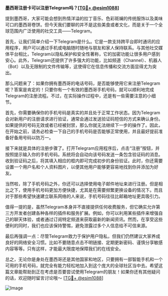 **墨西哥注册卡可以注册Telegram吗？[[TG💪+ @esim1088](https://t.me/s/esim1088)]**

提到墨西哥，大家可能会想到热情洋溢的拉丁音乐、色彩斑斓的传统服饰以及美味可口的墨西哥卷饼。但今天我们要聊的并不是这些美食或者文化，而是关于一个全球范围内广泛使用的社交工具——Telegram。

首先，让我们简单介绍一下Telegram是什么。它是一款支持跨平台即时通讯的应用程序，用户可以通过手机或电脑随时随地与朋友和家人保持联系。与其他社交媒体平台相比，Telegram以隐私保护和安全性著称，它的加密功能让很多用户感到安心。此外，Telegram还提供了许多强大的功能，比如频道（Channel）、机器人（Bot）以及无限制的文件传输等，这使得它在信息传播和交流方面显得尤为突出。

那么问题来了：如果你拥有墨西哥的电话号码，是否能够使用它来注册Telegram呢？答案是肯定的！只要你有一个有效的墨西哥手机号码，就可以顺利地完成Telegram的注册流程。不过，在实际操作过程中，还是有一些需要注意的小细节。

首先，你需要确保你的手机号码是真实的并且处于正常工作状态。因为Telegram会对新用户的注册请求进行验证，通常会通过发送验证码短信的方式来确认身份。如果提供的号码无效或者已经被封禁，那么你就无法继续下一步的操作了。因此，在开始之前，请务必检查一下自己的手机号码是否能够正常使用，并且最好提前准备好备用号码以防万一。

接下来就是具体的注册步骤了。打开Telegram应用程序后，点击“注册”按钮，并按照提示输入你的手机号码。系统将会自动向该号码发送一条包含验证码的消息。收到验证码之后，将其填入相应的框内即可完成初步的身份验证。此时，你还需要设置一个用户名和个人资料图片，以便其他用户能够更容易地找到你并添加为好友。

当然啦，除了手机号码之外，你还可以选择使用电子邮件地址来进行注册。但是相比之下，使用手机号码更加方便快捷，尤其是在需要频繁更换设备的情况下。而且对于那些希望快速建立联系网络的人来说，手机号码往往比邮箱地址更具吸引力。

值得一提的是，虽然Telegram本身并不直接提供任何收费服务，但它确实允许第三方开发者创建各种各样的插件和服务扩展。例如，你可以利用某些插件来增强自己的聊天体验，或者通过订阅特定频道来获取最新的新闻资讯。然而，在享受这些便利的同时，我们也应该保持警惕，避免泄露过多个人信息给不可信来源。

最后再强调一点：尽管Telegram致力于保护用户隐私，但我们仍然建议大家养成良好的网络安全习惯。比如不要随意点击不明链接、定期更新密码、谨慎分享敏感内容等等。只有这样，才能最大限度地保障我们的在线安全。

总之，无论你是身处在墨西哥还是其他国家和地区，只要拥有一部智能手机和一个可用的手机号码，就完全有能力轻松地加入到这个庞大的全球社区当中去。希望这篇文章能帮助到正在考虑是否要尝试使用Telegram的朋友！如果你还有其他疑问的话，欢迎随时留言讨论哦～ [[TG💪+ @esim1088](https://t.me/s/esim1088)]

![Image](https://i.postimg.cc/4NQfJmqS/Snipaste-2025-05-13-00-14-12.png)